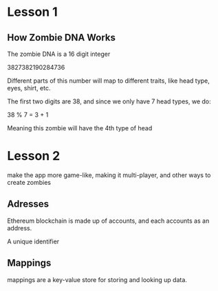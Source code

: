 # Lesson 1

## How Zombie DNA Works

The zombie DNA is a 16 digit integer

3827382190284736

Different parts of this number will map to different traits, like head type, eyes, shirt, etc.

The first two digits are 38, and since we only have 7 head types, we do:

38 % 7 = 3 + 1

Meaning this zombie will have the 4th type of head

# Lesson 2

make the app more game-like, making it multi-player, and other ways to create zombies

## Adresses

Ethereum blockchain is made up of accounts, and each accounts as an address.

A unique identifier

## Mappings

mappings are a key-value store for storing and looking up data.

